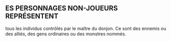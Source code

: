 ## ES PERSONNAGES NON-JOUEURS REPRÉSENTENT

tous les individus contrôlés par le maître du
donjon. Ce sont des ennemis ou des alliés, des
gens ordinaires ou des monstres nommés.